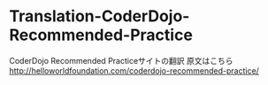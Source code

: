 Translation-CoderDojo-Recommended-Practice
==========================================
CoderDojo Recommended Practiceサイトの翻訳
原文はこちら
http://helloworldfoundation.com/coderdojo-recommended-practice/
